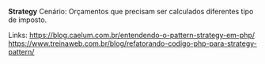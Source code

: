 **Strategy**
Cenário: Orçamentos que precisam ser calculados diferentes tipo de imposto.

Links: 
https://blog.caelum.com.br/entendendo-o-pattern-strategy-em-php/
https://www.treinaweb.com.br/blog/refatorando-codigo-php-para-strategy-pattern/